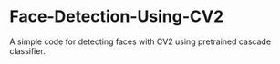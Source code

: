 # Face-Detection-Using-CV2

A simple code for detecting faces with CV2 using pretrained cascade classifier.
